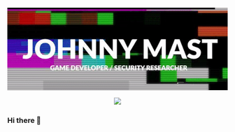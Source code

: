 ![Banner](https://github.com/johnnymast/johnnymast/blob/master/banner/banner.gif)

<!-- retro visitor counter -->
<p align="center"> 
  <img src="https://profile-counter.glitch.me/johnnymast/count.svg" />
</p>


### Hi there 👋

<!--
**johnnymast/johnnymast** is a ✨ _special_ ✨ repository because its `README.md` (this file) appears on your GitHub profile.

Here are some ideas to get you started:

- 🔭 I’m currently working on ...
- 🌱 I’m currently learning ...
- 👯 I’m looking to collaborate on ...
- 🤔 I’m looking for help with ...
- 💬 Ask me about ...
- 📫 How to reach me: ...
- 😄 Pronouns: ...
- ⚡ Fun fact: ...
-->
